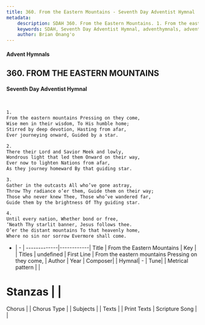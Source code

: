 ```yaml
---
title: 360. From the Eastern Mountains - Seventh Day Adventist Hymnal
metadata:
    description: SDAH 360. From the Eastern Mountains. 1. From the eastern mountains Pressing on they come, Wise men in their wisdom, To His humble home; Stirred by deep devotion, Hasting from afar, Ever journeying onward, Guided by a star.
    keywords: SDAH, Seventh Day Adventist Hymnal, adventhymnals, advent hymnals, From the Eastern Mountains, From the eastern mountains Pressing on they come, 
    author: Brian Onang'o
---
```


#### Advent Hymnals
## 360. FROM THE EASTERN MOUNTAINS
#### Seventh Day Adventist Hymnal

```txt


1.
From the eastern mountains Pressing on they come,
Wise men in their wisdom, To His humble home;
Stirred by deep devotion, Hasting from afar,
Ever journeying onward, Guided by a star.

2.
There their Lord and Savior Meek and lowly,
Wondrous light that led them Onward on their way,
Ever now to lighten Nations from afar,
As they journey homeward By that guiding star.

3.
Gather in the outcasts All who’ve gone astray,
Throw Thy radiance o’er them, Guide them on their way;
Those who never knew Thee, Those who’ve wandered far,
Guide them by the brightness Of Thy guiding star.

4.
Until every nation, Whether bond or free,
‘Neath Thy starlit banner, Jesus follows thee.
O’er the distant mountains To that heavenly home,
Where no sin nor sorrow Evermore shall come.


```

- |   -  |
-------------|------------|
Title | From the Eastern Mountains |
Key |  |
Titles | undefined |
First Line | From the eastern mountains Pressing on they come, |
Author | 
Year | 
Composer|  |
Hymnal|  - |
Tune|  |
Metrical pattern | |
# Stanzas |  |
Chorus |  |
Chorus Type |  |
Subjects |  |
Texts |  |
Print Texts | 
Scripture Song |  |
  
